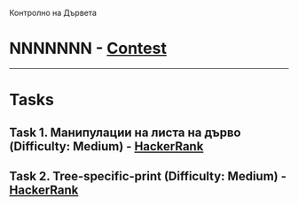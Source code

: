 Контролно на Дървета
# NNNNNNN - [Contest](<https://www.hackerrank.com/sda-2021-2021-test-3-november16/>)

---

# Tasks

## Task 1. Mанипулации на листа на дърво (Difficulty: Medium) - [HackerRank](<https://www.hackerrank.com/contests/sda-2021-2021-test-3-november16/challenges/challenge-1692>)

## Task 2. Tree-specific-print (Difficulty: Medium) - [HackerRank](<https://www.hackerrank.com/contests/sda-2021-2021-test-3-november16/challenges/tree-specific-print>)
